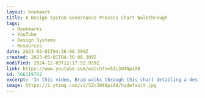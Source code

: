 ```yaml
---
layout: bookmark
title: A Design System Governance Process Chart Walkthrough
tags:
  - Bookmarks
  - YouTube
  - Design Systems
  - Resources
date: 2023-05-01T04:36:08.309Z
created: 2023-05-01T04:36:08.309Z
modified: 2024-12-03T12:17:52.959Z
link: https://www.youtube.com/watch?v=5Zc3W4NpiA8
id: 566119762
excerpt: 'In this video, Brad walks through this chart detailing a design system governance process: https://coggle.it/diagram/XTZ3TKMV3SdbE6Pq/t/product-team-comes-to-design-help-design-and-build-new-work/6a980806f82da5777174934f9cd27fdb6f4b06c9c211ac92191a7619e1aa8e6b'
image: https://i.ytimg.com/vi/5Zc3W4NpiA8/hqdefault.jpg
---
```

